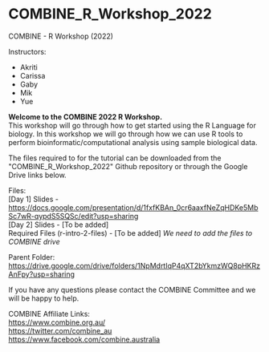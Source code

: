 # COMBINE_R_Workshop_2022
COMBINE - R Workshop (2022)

Instructors:
- Akriti
- Carissa
- Gaby
- Mik
- Yue

**Welcome to the COMBINE 2022 R Workshop.**  
This workshop will go through how to get started using the R Language for biology. 
In this workshop we will go through how we can use R tools to perform bioinformatic/computational analysis using sample biological data. 

The files required to for the tutorial can be downloaded from the "COMBINE_R_Workshop_2022" Github repository or through the Google Drive links below.

Files:  
[Day 1] Slides - https://docs.google.com/presentation/d/1fxfKBAn_0cr6aaxfNeZqHDKe5MbSc7wR-qypdS5SQSc/edit?usp=sharing  
[Day 2] Slides -  [To be added]   
Required Files (r-intro-2-files) - [To be added] *We need to add the files to COMBINE drive*      

Parent Folder:   
https://drive.google.com/drive/folders/1NpMdrtIqP4qXT2bYkmzWQ8pHKRzAnFpy?usp=sharing  

If you have any questions please contact the COMBINE Committee and we will be happy to help. 


COMBINE Affiliate Links:  
https://www.combine.org.au/  
https://twitter.com/combine_au  
https://www.facebook.com/combine.australia  









